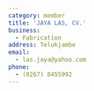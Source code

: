 ```yaml
---
category: member
title: 'JAYA LAS, CV.'
business:
  - Fabrication
address: Telukjambe
email:
  - las.jaya@yahoo.com
phone:
  - (0267) 8455992
---
```

